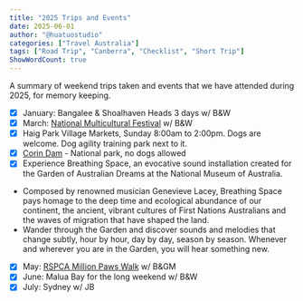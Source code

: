```yaml
---
title: "2025 Trips and Events"
date: 2025-06-01
author: "@huatuostudio"
categories: ["Travel Australia"]
tags: ["Road Trip", "Canberra", "Checklist", "Short Trip"]
ShowWordCount: true
---
```


A summary of weekend trips taken and events that we have attended during 2025, for memory keeping. 

- [x] January: Bangalee & Shoalhaven Heads 3 days w/ B&W
- [x] March: [National Multicultural Festival](https://multiculturalfestival.com.au) w/ B&W
- [x] Haig Park Village Markets, Sunday 8:00am to 2:00pm. Dogs are welcome. Dog agility training park next to it.
- [x] [Corin Dam](http://www.corin.com.au/) - National park, no dogs allowed
- [x] Experience Breathing Space, an evocative sound installation created for the Garden of Australian Dreams at the National Museum of Australia.
- Composed by renowned musician Genevieve Lacey, Breathing Space pays homage to the deep time and ecological abundance of our continent, the ancient, vibrant cultures of First Nations Australians and the waves of migration that have shaped the land.
- Wander through the Garden and discover sounds and melodies that change subtly, hour by hour, day by day, season by season. Whenever and wherever you are in the Garden, you will hear something new.
- [x] May: [RSPCA Million Paws Walk](https://www.millionpawswalk.com.au) w/ B&GM
- [x] June: Malua Bay for the long weekend w/ B&W
- [x] July: Sydney w/ JB